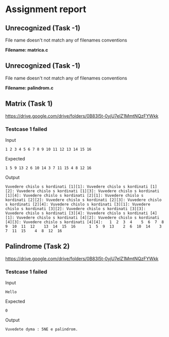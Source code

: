 # Assignment report
## Unrecognized (Task -1)
File name doesn't not match any of filenames conventions

**Filename: matrica.c**
## Unrecognized (Task -1)
File name doesn't not match any of filenames conventions

**Filename: palindrom.c**
## Matrix (Task 1)
https://drive.google.com/drive/folders/0B83l5t-0yjU7elZ1MmtNQzFYWkk

### Testcase 1 failed
Input
```
1 2 3 4 5 6 7 8 9 10 11 12 13 14 15 16
```


Expected
```
1 5 9 13 2 6 10 14 3 7 11 15 4 8 12 16
```


Output
```
Vuvedere chislo s kordinati [1][1]: Vuvedere chislo s kordinati [1][2]: Vuvedere chislo s kordinati [1][3]: Vuvedere chislo s kordinati [1][4]: Vuvedere chislo s kordinati [2][1]: Vuvedere chislo s kordinati [2][2]: Vuvedere chislo s kordinati [2][3]: Vuvedere chislo s kordinati [2][4]: Vuvedere chislo s kordinati [3][1]: Vuvedere chislo s kordinati [3][2]: Vuvedere chislo s kordinati [3][3]: Vuvedere chislo s kordinati [3][4]: Vuvedere chislo s kordinati [4][1]: Vuvedere chislo s kordinati [4][2]: Vuvedere chislo s kordinati [4][3]: Vuvedere chislo s kordinati [4][4]:   1  2  3  4    5  6  7  8    9  10  11  12    13  14  15  16      1  5  9  13    2  6  10  14    3  7  11  15    4  8  12  16    
```

## Palindrome (Task 2)
https://drive.google.com/drive/folders/0B83l5t-0yjU7elZ1MmtNQzFYWkk

### Testcase 1 failed
Input
```
Hello
```


Expected
```
0
```


Output
```
Vuvedete dyma : 5NE e palindrom.
```

